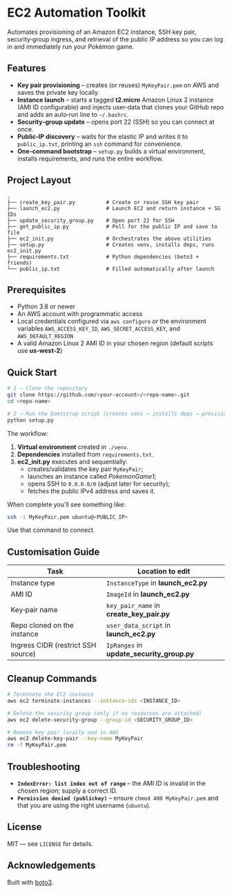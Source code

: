 # EC2 Automation Toolkit

Automates provisioning of an Amazon EC2 instance, SSH key pair, security‑group ingress, and retrieval of the public IP address so you can log in and immediately run your Pokémon game.

## Features

- **Key pair provisioning** – creates (or reuses) `MyKeyPair.pem` on AWS and saves the private key locally.
- **Instance launch** – starts a tagged **t2.micro** Amazon Linux 2 instance (AMI ID configurable) and injects user‑data that clones your GitHub repo and adds an auto‑run line to `~/.bashrc`.
- **Security‑group update** – opens port 22 (SSH) so you can connect at once.
- **Public‑IP discovery** – waits for the elastic IP and writes it to `public_ip.txt`, printing an `ssh` command for convenience.
- **One‑command bootstrap** – `setup.py` builds a virtual environment, installs requirements, and runs the entire workflow.

## Project Layout

```
.
├── create_key_pair.py          # Create or reuse SSH key pair
├── launch_ec2.py               # Launch EC2 and return instance + SG IDs
├── update_security_group.py    # Open port 22 for SSH
├── get_public_ip.py            # Poll for the public IP and save to file
├── ec2_init.py                 # Orchestrates the above utilities
├── setup.py                    # Creates venv, installs deps, runs ec2_init.py
├── requirements.txt            # Python dependencies (boto3 + friends)
└── public_ip.txt               # Filled automatically after launch
```

## Prerequisites

- Python 3.8 or newer
- An AWS account with programmatic access
- Local credentials configured via `aws configure` *or* the environment variables
  `AWS_ACCESS_KEY_ID`, `AWS_SECRET_ACCESS_KEY`, and `AWS_DEFAULT_REGION`
- A valid Amazon Linux 2 AMI ID in your chosen region (default scripts use **us‑west‑2**)

## Quick Start

```bash
# 1 – Clone the repository
git clone https://github.com/<your‑account>/<repo‑name>.git
cd <repo‑name>

# 2 – Run the bootstrap script (creates venv → installs deps → provisions EC2)
python setup.py
```

The workflow:

1. **Virtual environment** created in `./venv`.
2. **Dependencies** installed from `requirements.txt`.
3. **ec2_init.py** executes and sequentially:
   - creates/validates the key pair `MyKeyPair`;
   - launches an instance called *PokemonGame1*;
   - opens SSH to `0.0.0.0/0` (adjust later for security);
   - fetches the public IPv4 address and saves it.

When complete you’ll see something like:

```bash
ssh -i MyKeyPair.pem ubuntu@<PUBLIC_IP>
```

Use that command to connect.

## Customisation Guide

| Task                                   | Location to edit                      |
|----------------------------------------|---------------------------------------|
| Instance type                          | `InstanceType` in **launch_ec2.py**   |
| AMI ID                                 | `ImageId` in **launch_ec2.py**        |
| Key‑pair name                          | `key_pair_name` in **create_key_pair.py** |
| Repo cloned on the instance            | `user_data_script` in **launch_ec2.py** |
| Ingress CIDR (restrict SSH source)     | `IpRanges` in **update_security_group.py** |

## Cleanup Commands

```bash
# Terminate the EC2 instance
aws ec2 terminate-instances --instance-ids <INSTANCE_ID>

# Delete the security group (only if no resources are attached)
aws ec2 delete-security-group --group-id <SECURITY_GROUP_ID>

# Remove key pair locally and in AWS
aws ec2 delete-key-pair --key-name MyKeyPair
rm -f MyKeyPair.pem
```

## Troubleshooting

- **`IndexError: list index out of range`** – the AMI ID is invalid in the chosen region; supply a correct ID.
- **`Permission denied (publickey)`** – ensure `chmod 400 MyKeyPair.pem` and that you are using the right username (`ubuntu`).

## License

MIT — see `LICENSE` for details.

## Acknowledgements

Built with [boto3](https://github.com/boto/boto3).
